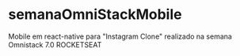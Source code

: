 ﻿# semanaOmniStackMobile
Mobile em react-native para "Instagram Clone" realizado na semana Omnistack 7.0 ROCKETSEAT

